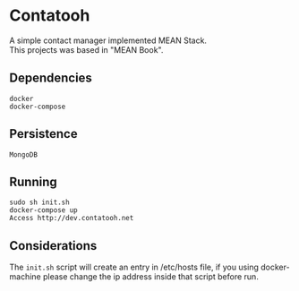 # Contatooh

A simple contact manager implemented MEAN Stack.<br/>
This projects was based in "MEAN Book".<br/>

## Dependencies

``docker``<br/>
``docker-compose``<br/>

## Persistence

``MongoDB``

## Running

``sudo sh init.sh``<br/>
``docker-compose up``<br/>
``Access http://dev.contatooh.net``

## Considerations

The `init.sh` script will create an entry in /etc/hosts file, if you using docker-machine please change the ip address
inside that script before run.
